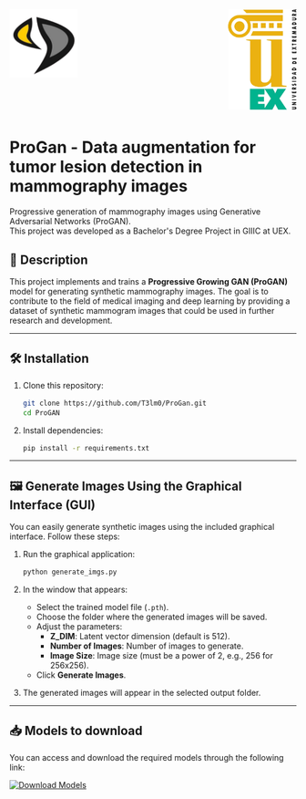 <div style="overflow: auto; margin-bottom: 20px;">
    <img src="images_md/epcc.png" alt="EPCC Logo" title="EPCC Logo" width="120" style="float: left; margin-right: 20px; margin-bottom: 10px;"/>
    <img src="images_md/UEx.png" alt="UEX Logo" title="UEX Logo" width="120" style="float: right; margin-left: 20px; margin-bottom: 10px;"/>
</div>

# ProGan - Data augmentation for tumor lesion detection in mammography images

Progressive generation of mammography images using Generative Adversarial Networks (ProGAN).  
This project was developed as a Bachelor's Degree Project in GIIIC at UEX.

## 📌 Description

This project implements and trains a **Progressive Growing GAN (ProGAN)** model for generating synthetic mammography images. The goal is to contribute to the field of medical imaging and deep learning by providing a dataset of synthetic mammogram images that could be used in further research and development.

---
## 🛠️ Installation

1. Clone this repository:
    ```bash
    git clone https://github.com/T3lm0/ProGan.git
    cd ProGAN
    ```
2. Install dependencies:
    ```bash
    pip install -r requirements.txt
    ```
---

## 🖼️ Generate Images Using the Graphical Interface (GUI)

You can easily generate synthetic images using the included graphical interface. Follow these steps:

1. Run the graphical application:
    ```bash
    python generate_imgs.py
    ```

2. In the window that appears:
    - Select the trained model file (`.pth`).
    - Choose the folder where the generated images will be saved.
    - Adjust the parameters:
      - **Z_DIM**: Latent vector dimension (default is 512).
      - **Number of Images**: Number of images to generate.
      - **Image Size**: Image size (must be a power of 2, e.g., 256 for 256x256).
    - Click **Generate Images**.

3. The generated images will appear in the selected output folder.

---

## 📥 Models to download

You can access and download the required models through the following link:

[![Download Models](https://img.shields.io/badge/Download-Models-blue)](https://tinyurl.com/tfgtelmo)
